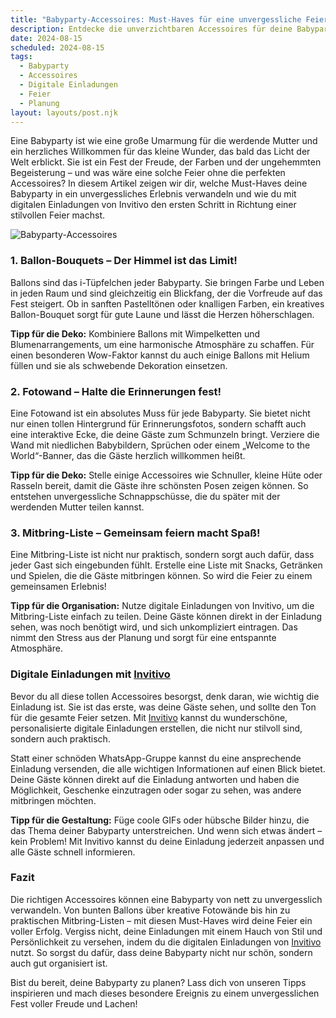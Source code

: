 ```yaml
---
title: "Babyparty-Accessoires: Must-Haves für eine unvergessliche Feier"
description: Entdecke die unverzichtbaren Accessoires für deine Babyparty, die für strahlende Augen sorgen und erlebe, wie digitale Einladungen von Invitivo das Ganze perfektionieren.
date: 2024-08-15
scheduled: 2024-08-15
tags:
  - Babyparty
  - Accessoires
  - Digitale Einladungen
  - Feier
  - Planung
layout: layouts/post.njk
---
```


Eine Babyparty ist wie eine große Umarmung für die werdende Mutter und ein herzliches Willkommen für das kleine Wunder, das bald das Licht der Welt erblickt. Sie ist ein Fest der Freude, der Farben und der ungehemmten Begeisterung – und was wäre eine solche Feier ohne die perfekten Accessoires? In diesem Artikel zeigen wir dir, welche Must-Haves deine Babyparty in ein unvergessliches Erlebnis verwandeln und wie du mit digitalen Einladungen von Invitivo den ersten Schritt in Richtung einer stilvollen Feier machst.

![Babyparty-Accessoires](/img/babyparty-accessories.webp)

### 1. **Ballon-Bouquets – Der Himmel ist das Limit!**

Ballons sind das i-Tüpfelchen jeder Babyparty. Sie bringen Farbe und Leben in jeden Raum und sind gleichzeitig ein Blickfang, der die Vorfreude auf das Fest steigert. Ob in sanften Pastelltönen oder knalligen Farben, ein kreatives Ballon-Bouquet sorgt für gute Laune und lässt die Herzen höherschlagen.

**Tipp für die Deko:** Kombiniere Ballons mit Wimpelketten und Blumenarrangements, um eine harmonische Atmosphäre zu schaffen. Für einen besonderen Wow-Faktor kannst du auch einige Ballons mit Helium füllen und sie als schwebende Dekoration einsetzen.

### 2. **Fotowand – Halte die Erinnerungen fest!**

Eine Fotowand ist ein absolutes Muss für jede Babyparty. Sie bietet nicht nur einen tollen Hintergrund für Erinnerungsfotos, sondern schafft auch eine interaktive Ecke, die deine Gäste zum Schmunzeln bringt. Verziere die Wand mit niedlichen Babybildern, Sprüchen oder einem „Welcome to the World“-Banner, das die Gäste herzlich willkommen heißt.

**Tipp für die Deko:** Stelle einige Accessoires wie Schnuller, kleine Hüte oder Rasseln bereit, damit die Gäste ihre schönsten Posen zeigen können. So entstehen unvergessliche Schnappschüsse, die du später mit der werdenden Mutter teilen kannst.

### 3. **Mitbring-Liste – Gemeinsam feiern macht Spaß!**

Eine Mitbring-Liste ist nicht nur praktisch, sondern sorgt auch dafür, dass jeder Gast sich eingebunden fühlt. Erstelle eine Liste mit Snacks, Getränken und Spielen, die die Gäste mitbringen können. So wird die Feier zu einem gemeinsamen Erlebnis!

**Tipp für die Organisation:** Nutze digitale Einladungen von Invitivo, um die Mitbring-Liste einfach zu teilen. Deine Gäste können direkt in der Einladung sehen, was noch benötigt wird, und sich unkompliziert eintragen. Das nimmt den Stress aus der Planung und sorgt für eine entspannte Atmosphäre.

### **Digitale Einladungen mit [Invitivo](https://invitivo.com/create)**

Bevor du all diese tollen Accessoires besorgst, denk daran, wie wichtig die Einladung ist. Sie ist das erste, was deine Gäste sehen, und sollte den Ton für die gesamte Feier setzen. Mit [Invitivo](https://invitivo.com) kannst du wunderschöne, personalisierte digitale Einladungen erstellen, die nicht nur stilvoll sind, sondern auch praktisch. 

Statt einer schnöden WhatsApp-Gruppe kannst du eine ansprechende Einladung versenden, die alle wichtigen Informationen auf einen Blick bietet. Deine Gäste können direkt auf die Einladung antworten und haben die Möglichkeit, Geschenke einzutragen oder sogar zu sehen, was andere mitbringen möchten. 

**Tipp für die Gestaltung:** Füge coole GIFs oder hübsche Bilder hinzu, die das Thema deiner Babyparty unterstreichen. Und wenn sich etwas ändert – kein Problem! Mit Invitivo kannst du deine Einladung jederzeit anpassen und alle Gäste schnell informieren.

### **Fazit**

Die richtigen Accessoires können eine Babyparty von nett zu unvergesslich verwandeln. Von bunten Ballons über kreative Fotowände bis hin zu praktischen Mitbring-Listen – mit diesen Must-Haves wird deine Feier ein voller Erfolg. Vergiss nicht, deine Einladungen mit einem Hauch von Stil und Persönlichkeit zu versehen, indem du die digitalen Einladungen von [Invitivo](https://invitivo.com) nutzt. So sorgst du dafür, dass deine Babyparty nicht nur schön, sondern auch gut organisiert ist.

Bist du bereit, deine Babyparty zu planen? Lass dich von unseren Tipps inspirieren und mach dieses besondere Ereignis zu einem unvergesslichen Fest voller Freude und Lachen!
